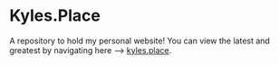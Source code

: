 # Kyles.Place
A repository to hold my personal website! You can view the latest and greatest by navigating here --> [kyles.place](http://kyles.place).
